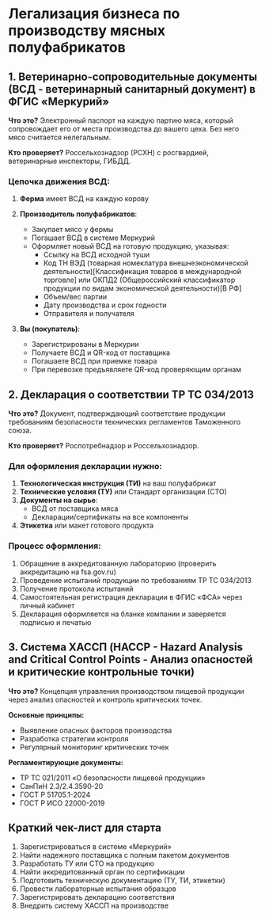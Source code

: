 # Легализация бизнеса по производству мясных полуфабрикатов

## 1. Ветеринарно-сопроводительные документы (ВСД - ветеринарный санитарный документ) в ФГИС «Меркурий»

**Что это?** Электронный паспорт на каждую партию мяса, который сопровождает его от места производства до вашего цеха. Без него мясо считается нелегальным.

**Кто проверяет?** Россельхознадзор (РСХН) с росгвардией, ветеринарные инспекторы, ГИБДД.

### Цепочка движения ВСД:

1. **Ферма** имеет ВСД на каждую корову
2. **Производитель полуфабрикатов**:
   - Закупает мясо у фермы
   - Погашает ВСД в системе Меркурий
   - Оформляет новый ВСД на готовую продукцию, указывая:
     - Ссылку на ВСД исходной туши
     - Код ТН ВЭД (товарная номеклатура внешнеэкономической деятельности)[Классификация товаров в международной торговле] или ОКПД2 (Общероссийский классификатор продукции по видам экономической деятельности)[В РФ]
     - Объем/вес партии
     - Дату производства и срок годности
     - Отправителя и получателя

3. **Вы (покупатель)**:
   - Зарегистрированы в Меркурии
   - Получаете ВСД и QR-код от поставщика
   - Погашаете ВСД при приемке товара
   - При перевозке предъявляете QR-код проверяющим органам

## 2. Декларация о соответствии ТР ТС 034/2013

**Что это?** Документ, подтверждающий соответствие продукции требованиям безопасности технических регламентов Таможенного союза.

**Кто проверяет?** Роспотребнадзор и Россельхознадзор.

### Для оформления декларации нужно:

1. **Технологическая инструкция (ТИ)** на ваш полуфабрикат
2. **Технические условия (ТУ)** или Стандарт организации (СТО)
3. **Документы на сырье**:
   - ВСД от поставщика мяса
   - Декларации/сертификаты на все компоненты
4. **Этикетка** или макет готового продукта

### Процесс оформления:

1. Обращение в аккредитованную лабораторию (проверить аккредитацию на fsa.gov.ru)
2. Проведение испытаний продукции по требованиям ТР ТС 034/2013
3. Получение протокола испытаний
4. Самостоятельная регистрация декларации в ФГИС «ФСА» через личный кабинет
5. Декларация оформляется на бланке компании и заверяется подписью и печатью

## 3. Система ХАССП (HACCP - Hazard Analysis and Critical Control Points - Анализ опасностей и критические контрольные точки)

**Что это?** Концепция управления производством пищевой продукции через анализ опасностей и контроль критических точек.

**Основные принципы:**
- Выявление опасных факторов производства
- Разработка стратегии контроля
- Регулярный мониторинг критических точек

**Регламентирующие документы:**
- ТР ТС 021/2011 «О безопасности пищевой продукции»
- СанПиН 2.3/2.4.3590-20
- ГОСТ Р 51705.1-2024
- ГОСТ Р ИСО 22000-2019

## Краткий чек-лист для старта

1. Зарегистрироваться в системе «Меркурий»
2. Найти надежного поставщика с полным пакетом документов
3. Разработать ТУ или СТО на продукцию
4. Найти аккредитованный орган по сертификации
5. Подготовить техническую документацию (ТУ, ТИ, этикетки)
6. Провести лабораторные испытания образцов
7. Зарегистрировать декларацию соответствия
8. Внедрить систему ХАССП на производстве